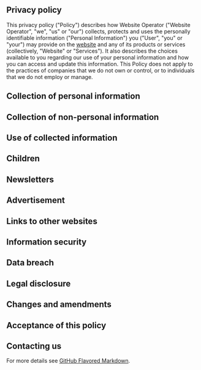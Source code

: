 ## Privacy policy

This privacy policy ("Policy") describes how Website Operator ("Website Operator", "we", "us" or "our") collects, protects and uses the personally identifiable information ("Personal Information") you ("User", "you" or "your") may provide on the  [website](https://umarauna.github.io/Privacy-Policy/) and any of its products or services (collectively, "Website" or "Services"). It also describes the choices available to you regarding our use of your personal information and how you can access and update this information. This Policy does not apply to the practices of companies that we do not own or control, or to individuals that we do not employ or manage.

## Collection of personal information

## Collection of non-personal information

## Use of collected information

## Children

## Newsletters

## Advertisement

## Links to other websites

## Information security

## Data breach

## Legal disclosure

## Changes and amendments

## Acceptance of this policy

## Contacting us


For more details see [GitHub Flavored Markdown](https://guides.github.com/features/mastering-markdown/).
